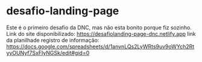 # desafio-landing-page
Este é o primeiro desafio da DNC, mas não esta bonito porque fiz sozinho.
Link do site disponibilizado: https://desafiolanding-page-dnc.netlify.app
link da planilhade registro de informação: https://docs.google.com/spreadsheets/d/1anvnLQs2LyWRts9uv9oWYch2RtyyOUNyf7SxFIyNGSk/edit#gid=0
